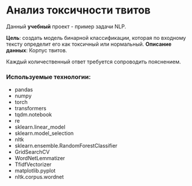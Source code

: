 # Анализ токсичности твитов

Данный **учебный** проект - пример задачи NLP. 

**Цель**: создать модель бинарной классификации, которая по входному тексту определит его как токсичный или нормальный. 
**Описание данных**:
Корпус твитов. 

 Каждый количественный ответ требуется сопроводить пояснением.  

### Используемые технологии:

* pandas
* numpy
* torch
* transformers
* tqdm.notebook
* re
* sklearn.linear_model
* sklearn.model_selection
* nltk
* sklearn.ensemble.RandomForestClassifier
* GridSearchCV
* WordNetLemmatizer
* TfidfVectorizer
* matplotlib.pyplot
* nltk.corpus.wordnet

